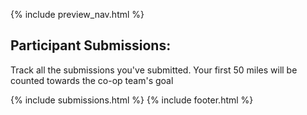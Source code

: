 {% include preview_nav.html %}

## Participant Submissions:
Track all the submissions you've submitted. Your first 50 miles will be counted towards the co-op team's goal

{% include submissions.html %}
{% include footer.html %}    
